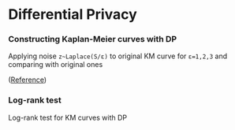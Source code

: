 # Differential Privacy

### Constructing Kaplan-Meier curves with DP

Applying noise `z~Laplace(S/ε)` to original KM curve for `ε=1,2,3` and comparing with original ones

([Reference](http://proceedings.mlr.press/v126/gondara20a/gondara20a.pdf))

### Log-rank test

Log-rank test for KM curves with DP
